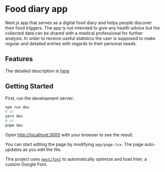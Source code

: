 # Food diary app

Next.js app that serves as a digital food diary and helps people discover their food triggers. The app is not intended to give any health advice but the collected data can be shared with a medical professional for further analysis. In order to receive useful statistics the user is supposed to make regular and detailed entries with regards to their personal needs.

## Features

The detailed description is [here](https://github.com/upleveled/bootcamp-spring-2023-vienna-austria/issues/291)

## Getting Started

First, run the development server:

```bash
npm run dev
# or
yarn dev
# or
pnpm dev
```

Open [http://localhost:3000](http://localhost:3000) with your browser to see the result.

You can start editing the page by modifying `app/page.tsx`. The page auto-updates as you edit the file.

This project uses [`next/font`](https://nextjs.org/docs/basic-features/font-optimization) to automatically optimize and load Inter, a custom Google Font.
